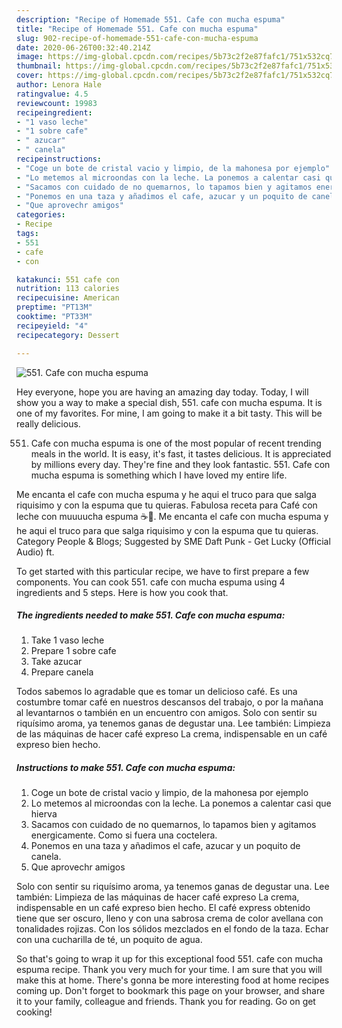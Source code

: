 ```yaml
---
description: "Recipe of Homemade 551. Cafe con mucha espuma"
title: "Recipe of Homemade 551. Cafe con mucha espuma"
slug: 902-recipe-of-homemade-551-cafe-con-mucha-espuma
date: 2020-06-26T00:32:40.214Z
image: https://img-global.cpcdn.com/recipes/5b73c2f2e87fafc1/751x532cq70/551-cafe-con-mucha-espuma-foto-principal.jpg
thumbnail: https://img-global.cpcdn.com/recipes/5b73c2f2e87fafc1/751x532cq70/551-cafe-con-mucha-espuma-foto-principal.jpg
cover: https://img-global.cpcdn.com/recipes/5b73c2f2e87fafc1/751x532cq70/551-cafe-con-mucha-espuma-foto-principal.jpg
author: Lenora Hale
ratingvalue: 4.5
reviewcount: 19983
recipeingredient:
- "1 vaso leche"
- "1 sobre cafe"
- " azucar"
- " canela"
recipeinstructions:
- "Coge un bote de cristal vacio y limpio, de la mahonesa por ejemplo"
- "Lo metemos al microondas con la leche. La ponemos a calentar casi que hierva"
- "Sacamos con cuidado de no quemarnos, lo tapamos bien y agitamos energicamente. Como si fuera una coctelera."
- "Ponemos en una taza y añadimos el cafe, azucar y un poquito de canela."
- "Que aprovechr amigos"
categories:
- Recipe
tags:
- 551
- cafe
- con

katakunci: 551 cafe con 
nutrition: 113 calories
recipecuisine: American
preptime: "PT13M"
cooktime: "PT33M"
recipeyield: "4"
recipecategory: Dessert

---
```



![551. Cafe con mucha espuma](https://img-global.cpcdn.com/recipes/5b73c2f2e87fafc1/751x532cq70/551-cafe-con-mucha-espuma-foto-principal.jpg)

Hey everyone, hope you are having an amazing day today. Today, I will show you a way to make a special dish, 551. cafe con mucha espuma. It is one of my favorites. For mine, I am going to make it a bit tasty. This will be really delicious.

551. Cafe con mucha espuma is one of the most popular of recent trending meals in the world. It is easy, it's fast, it tastes delicious. It is appreciated by millions every day. They're fine and they look fantastic. 551. Cafe con mucha espuma is something which I have loved my entire life.

Me encanta el cafe con mucha espuma y he aqui el truco para que salga riquisimo y con la espuma que tu quieras. Fabulosa receta para Café con leche con muuuucha espuma ☕🍶. Me encanta el cafe con mucha espuma y he aqui el truco para que salga riquisimo y con la espuma que tu quieras. Category People &amp; Blogs; Suggested by SME Daft Punk - Get Lucky (Official Audio) ft.


To get started with this particular recipe, we have to first prepare a few components. You can cook 551. cafe con mucha espuma using 4 ingredients and 5 steps. Here is how you cook that.

<!--inarticleads1-->

##### The ingredients needed to make 551. Cafe con mucha espuma:

1. Take 1 vaso leche
1. Prepare 1 sobre cafe
1. Take  azucar
1. Prepare  canela


Todos sabemos lo agradable que es tomar un delicioso café. Es una costumbre tomar café en nuestros descansos del trabajo, o por la mañana al levantarnos o también en un encuentro con amigos. Solo con sentir su riquísimo aroma, ya tenemos ganas de degustar una. Lee también: Limpieza de las máquinas de hacer café expreso La crema, indispensable en un café expreso bien hecho. 

<!--inarticleads2-->

##### Instructions to make 551. Cafe con mucha espuma:

1. Coge un bote de cristal vacio y limpio, de la mahonesa por ejemplo
1. Lo metemos al microondas con la leche. La ponemos a calentar casi que hierva
1. Sacamos con cuidado de no quemarnos, lo tapamos bien y agitamos energicamente. Como si fuera una coctelera.
1. Ponemos en una taza y añadimos el cafe, azucar y un poquito de canela.
1. Que aprovechr amigos


Solo con sentir su riquísimo aroma, ya tenemos ganas de degustar una. Lee también: Limpieza de las máquinas de hacer café expreso La crema, indispensable en un café expreso bien hecho. El café express obtenido tiene que ser oscuro, lleno y con una sabrosa crema de color avellana con tonalidades rojizas. Con los sólidos mezclados en el fondo de la taza. Echar con una cucharilla de té, un poquito de agua. 

So that's going to wrap it up for this exceptional food 551. cafe con mucha espuma recipe. Thank you very much for your time. I am sure that you will make this at home. There's gonna be more interesting food at home recipes coming up. Don't forget to bookmark this page on your browser, and share it to your family, colleague and friends. Thank you for reading. Go on get cooking!
